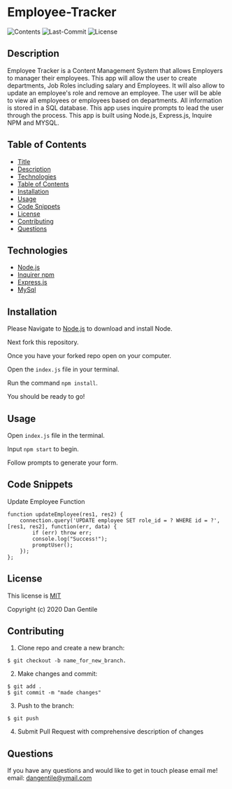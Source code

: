 # Employee-Tracker

![Contents](https://img.shields.io/github/languages/top/dan-gentile/employee-tracker)
![Last-Commit](https://img.shields.io/github/last-commit/dan-gentile/employee-tracker)
![License](https://img.shields.io/github/license/dan-gentile/employee-tracker)

## Description 

Employee Tracker is a Content Management System that allows Employers to manager their employees. This app will allow the user to create departments, Job Roles including salary and Employees. It will also allow to update an employee's role and remove an employee. The user will be able to view all employees or employees based on departments. All information is stored in a SQL database. This app uses inquire prompts to lead the user through the process. This app is built using Node.js, Express.js, Inquire NPM and MYSQL.

## Table of Contents

- [Title](#title)
- [Description](#description)
- [Technologies](#technologies)
- [Table of Contents](#table-of-contents)
- [Installation](#installation)
- [Usage](#usage)
- [Code Snippets](#code-snippets)
- [License](#license)
- [Contributing](#contributing)
- [Questions](#questions)

## Technologies 

- [Node.js](https://nodejs.org/en/)
- [Inquirer npm](https://www.npmjs.com/package/inquirer)
- [Express.js](https://expressjs.com/)
- [MySql](https://www.mysql.com/)

## Installation 

Please Navigate to [Node.js](https://nodejs.org/en/) to download and install Node.

Next fork this repository. 

Once you have your forked repo open on your computer. 

Open the `index.js` file in your terminal.

Run the command `npm install`.

You should be ready to go! 

## Usage


Open `index.js` file in the terminal. 

Input `npm start` to begin. 

Follow prompts to generate your form. 

## Code Snippets
Update Employee Function
~~~
function updateEmployee(res1, res2) {
    connection.query('UPDATE employee SET role_id = ? WHERE id = ?', [res1, res2], function(err, data) {
        if (err) throw err;
        console.log("Success!");
        promptUser();
    });
};
~~~

## License 

This license is [MIT](https://github.com/dan-gentile/employee-tracker/blob/master/LICENSE)

Copyright (c) 2020 Dan Gentile 

## Contributing 


1. Clone repo and create a new branch: 
~~~
$ git checkout -b name_for_new_branch.
~~~
2. Make changes and commit: 
~~~
$ git add . 
$ git commit -m "made changes"
~~~
3. Push to the branch:
~~~
$ git push
~~~
4. Submit Pull Request with comprehensive description of changes

## Questions 

If you have any questions and would like to get in touch please email me! 
email: dangentile@ymail.com
